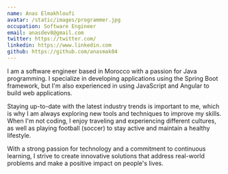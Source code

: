```yaml
---
name: Anas Elmakhloufi
avatar: /static/images/programmer.jpg
occupation: Software Engineer
email: anasdev8@gmail.com
twitter: https://twitter.com/
linkedin: https://www.linkedin.com
github: https://github.com/anasmak04
---
```


I am a software engineer based in Morocco with a passion for Java programming. I specialize in developing applications using the Spring Boot framework, but I'm also experienced in using JavaScript and Angular to build web applications.

Staying up-to-date with the latest industry trends is important to me, which is why I am always exploring new tools and techniques to improve my skills. When I'm not coding, I enjoy traveling and experiencing different cultures, as well as playing football (soccer) to stay active and maintain a healthy lifestyle.

With a strong passion for technology and a commitment to continuous learning, I strive to create innovative solutions that address real-world problems and make a positive impact on people's lives.
